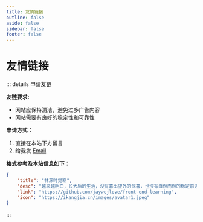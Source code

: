 ```yaml
---
title: 友情链接
outline: false
aside: false
sidebar: false
footer: false
---
```


<script setup>
import Friends from '../.vitepress/theme/components/Friends.vue';
</script>

# 友情链接


::: details 申请友链

**友链要求:**

- 网站应保持清洁，避免过多广告内容
- 网站需要有良好的稳定性和可靠性

**申请方式：**
1. 直接在本站下方留言
2. 给我发 [Email](mailto:ikangjia.cn@outlook.com)

**格式参考及本站信息如下：**

```json
{
    "title": "林深时觉寒",
    "desc": "越来越明白，长大后的生活，没有喜出望外的惊喜，也没有自然而然的稳定前进，有的只不过是需要带上披荆斩棘般的勇气去开拓！",
    "link": "https://github.com/jaywcjlove/front-end-learning",
    "icon": "https://ikangjia.cn/images/avatar1.jpeg"
}
```
:::

<Friends/>
